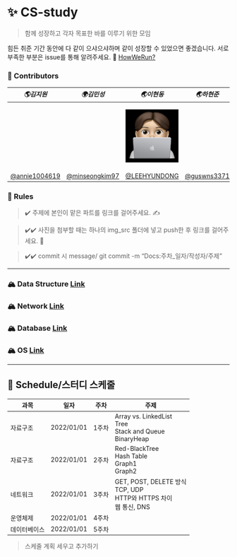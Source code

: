# ✨ CS-study
> 함께 성장하고 각자 목표한 바를 이루기 위한 모임


힘든 취준 기간 동안에 다 같이 으샤으샤하며 같이 성장할 수 있었으면 좋겠습니다. 서로 부족한 부분은 issue를 통해 알려주세요. 🙂
[HowWeRun?](info/README.md)

### 💫 Contributors
|___🌎김지원___|___🌍김민성___|___🌏이현동___|___🌏하현준___|
|----------|-----------|----------|----------|
|||<p align="center"><img src="img/lhd.jpeg" height="120" width="120" align-item="center"></p>||
|[@annie1004619](https://github.com/annie1004619)|[@minseongkim97](https://github.com/minseongkim97)|[@LEEHYUNDONG](https://github.com/LEEHYUNDONG)|[@guswns3371](https://github.com/guswns3371)|



### 👊 Rules

> ✔️  주제에 본인이 맡은 파트를 링크를 걸어주세요. ✍️

> ✔️✔️ 사진을 첨부할 때는 하나의 img_src 폴더에 넣고 push한 후 링크를 걸어주세요. 🧚

> ✔️✔️ commit 시 message/ git commit -m “Docs:주차_일자/작성자/주제”



***


### 🏔 Data Structure [Link](DataStructure)

### 🏔 Network [Link](Network)

### 🏔 Database [Link](Database)

### 🏔 OS [Link](OS)


***


## 👊 Schedule/스터디 스케줄
| __과목__ |__일자__|__주차__|__주제__|
----|-----|-----|-------|
자료구조|2022/01/01|1주차|Array vs. LinkedList<br>Tree<br> Stack and Queue<br>BinaryHeap|
자료구조|2022/01/01|2주차|Red-BlackTree<br>Hash Table<br>Graph1<br>Graph2|
네트워크|2022/01/01|3주차|GET, POST, DELETE 방식<br>TCP, UDP<br> HTTP와 HTTPS 차이<br> 웹 통신, DNS|
운영체제|2022/01/01|4주차||
데이터베이스|2022/01/01|5주차||

> 스케줄 계획 세우고 추가하기